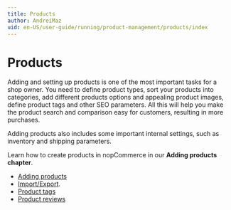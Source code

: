 ```yaml
---
title: Products
author: AndreiMaz
uid: en-US/user-guide/running/product-management/products/index
---
```


# Products

Adding and setting up products is one of the most important tasks for a shop owner. You need to define product types, sort your products into categories, add different products options and appealing product images, define product tags and other SEO parameters. All this will help you make the product search and comparison easy for customers, resulting in more purchases.

Adding products also includes some important internal settings, such as inventory and shipping parameters.

Learn how to create products in nopCommerce in our **Adding products chapter**.

- [Adding products](xref:en-US/user-guide/running/product-management/products/adding-products/index)
- [Import/Export](xref:en-US/user-guide/running/product-management/products/import-export).
- [Product tags](xref:en-US/user-guide/running/product-management/products/product-tags)
- [Product reviews](xref:en-US/user-guide/running/product-management/products/product-reviews)